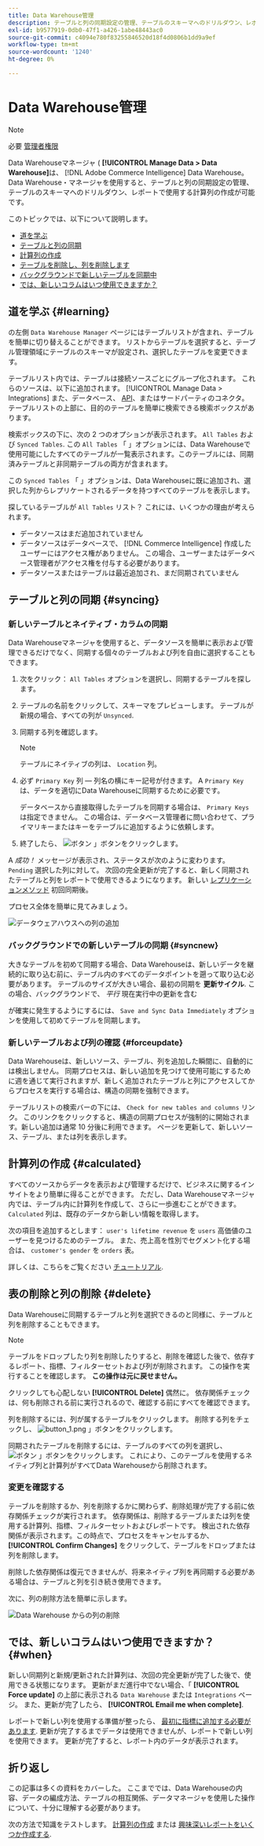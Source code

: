 ```yaml
---
title: Data Warehouse管理
description: テーブルと列の同期設定の管理、テーブルのスキーマへのドリルダウン、レポートで使用する計算列の作成方法を説明します。
exl-id: b9577919-0db0-47f1-a426-1abe48443ac0
source-git-commit: c4094e780f83255846520d18f4d0806b1dd9a9ef
workflow-type: tm+mt
source-wordcount: '1240'
ht-degree: 0%

---
```


# Data Warehouse管理

>[!NOTE]
>
>必要 [管理者権限](../../administrator/user-management/user-management.md)

Data Warehouseマネージャ ( **[!UICONTROL Manage Data > Data Warehouse]**&#x200B;は、 [!DNL Adobe Commerce Intelligence] Data Warehouse。 Data Warehouse・マネージャを使用すると、テーブルと列の同期設定の管理、テーブルのスキーマへのドリルダウン、レポートで使用する計算列の作成が可能です。

このトピックでは、以下について説明します。

* [道を学ぶ](#learning)
* [テーブルと列の同期](#syncing)
* [計算列の作成](#calculated)
* [テーブルを削除し、列を削除します](#delete)
* [バックグラウンドで新しいテーブルを同期中](#syncnew)
* [では、新しいコラムはいつ使用できますか？](#when)

## 道を学ぶ {#learning}

の左側 `Data Warehouse Manager` ページにはテーブルリストが含まれ、テーブルを簡単に切り替えることができます。 リストからテーブルを選択すると、テーブル管理領域にテーブルのスキーマが設定され、選択したテーブルを変更できます。

テーブルリスト内では、テーブルは接続ソースごとにグループ化されます。 これらのソースは、以下に追加されます。 [!UICONTROL Manage Data > Integrations] また、データベース、 [API](https://developer.adobe.com/commerce/services/reporting/)、またはサードパーティのコネクタ。 テーブルリストの上部に、目的のテーブルを簡単に検索できる検索ボックスがあります。

検索ボックスの下に、次の 2 つのオプションが表示されます。 `All Tables` および `Synced Tables`. この `All Tables` 「 」オプションには、Data Warehouseで使用可能にしたすべてのテーブルが一覧表示されます。このテーブルには、同期済みテーブルと非同期テーブルの両方が含まれます。

この `Synced Tables` 「 」オプションは、Data Warehouseに既に追加され、選択した列からレプリケートされるデータを持つすべてのテーブルを表示します。

探しているテーブルが `All Tables` リスト？ これには、いくつかの理由が考えられます。

* データソースはまだ追加されていません
* データソースはデータベースで、 [!DNL Commerce Intelligence] 作成したユーザーにはアクセス権がありません。 この場合、ユーザーまたはデータベース管理者がアクセス権を付与する必要があります。
* データソースまたはテーブルは最近追加され、まだ同期されていません

## テーブルと列の同期 {#syncing}

### 新しいテーブルとネイティブ・カラムの同期

Data Warehouseマネージャを使用すると、データソースを簡単に表示および管理できるだけでなく、同期する個々のテーブルおよび列を自由に選択することもできます。

1. 次をクリック： `All Tables` オプションを選択し、同期するテーブルを探します。
1. テーブルの名前をクリックして、スキーマをプレビューします。 テーブルが新規の場合、すべての列が `Unsynced`.
1. 同期する列を確認します。

   >[!NOTE]
   >
   >テーブルにネイティブの列は、 `Location` 列。

1. 必ず `Primary Key` 列 — 列名の横にキー記号が付きます。 A `Primary Key` は、データを適切にData Warehouseに同期するために必要です。

   データベースから直接取得したテーブルを同期する場合は、 `Primary Keys` は指定できません。 この場合は、データベース管理者に問い合わせて、プライマリキーまたはキーをテーブルに追加するように依頼します。
1. 終了したら、 ![ボタン](../../assets/button.png) 」ボタンをクリックします。

A *成功！* メッセージが表示され、ステータスが次のように変わります。 `Pending` 選択した列に対して。 次回の完全更新が完了すると、新しく同期されたテーブルと列をレポートで使用できるようになります。 新しい [レプリケーションメソッド](./cfg-replication-methods.md) 初回同期後。

プロセス全体を簡単に見てみましょう。

![データウェアハウスへの列の追加](../../assets/DW_sync.gif)

### バックグラウンドでの新しいテーブルの同期 {#syncnew}

大きなテーブルを初めて同期する場合、Data Warehouseは、新しいデータを継続的に取り込む前に、テーブル内のすべてのデータポイントを遡って取り込む必要があります。 テーブルのサイズが大きい場合、最初の同期を **更新サイクル**. この場合、バックグラウンドで、 *平行* 現在実行中の更新を含む

が確実に発生するようにするには、 `Save and Sync Data Immediately` オプションを使用して初めてテーブルを同期します。

### 新しいテーブルおよび列の確認 {#forceupdate}

Data Warehouseは、新しいソース、テーブル、列を追加した瞬間に、自動的には検出しません。 同期プロセスは、新しい追加を見つけて使用可能にするために週を通じて実行されますが、新しく追加されたテーブルと列にアクセスしてからプロセスを実行する場合は、構造の同期を強制できます。

テーブルリストの検索バーの下には、 `Check for new tables and columns` リンク。 このリンクをクリックすると、構造の同期プロセスが強制的に開始されます。新しい追加は通常 10 分後に利用できます。 ページを更新して、新しいソース、テーブル、または列を表示します。

## 計算列の作成 {#calculated}

すべてのソースからデータを表示および管理するだけで、ビジネスに関するインサイトをより簡単に得ることができます。 ただし、Data Warehouseマネージャ内では、テーブル内に計算列を作成して、さらに一歩進むことができます。 `Calculated` 列は、既存のデータから新しい情報を取得します。

次の項目を追加するとします： `user's lifetime revenue` を `users` 高価値のユーザーを見つけるためのテーブル。 また、売上高を性別でセグメント化する場合は、 `customer's gender` を `orders` 表。

詳しくは、こちらをご覧ください [チュートリアル](../../data-analyst/data-warehouse-mgr/creating-calculated-columns.md).

## 表の削除と列の削除 {#delete}

Data Warehouseに同期するテーブルと列を選択できるのと同様に、テーブルと列を削除することもできます。

>[!NOTE]
>
>テーブルをドロップしたり列を削除したりすると、削除を確認した後で、依存するレポート、指標、フィルターセットおよび列が削除されます。 この操作を実行することを確認します。 **この操作は元に戻せません。**

クリックしても心配しない **[!UICONTROL Delete]** 偶然に。 依存関係チェックは、何も削除される前に実行されるので、確認する前にすべてを確認できます。

列を削除するには、列が属するテーブルをクリックします。 削除する列をチェックし、 ![button\_1.png](../../assets/button_1.png) 」ボタンをクリックします。

同期されたテーブルを削除するには、テーブルのすべての列を選択し、 ![ボタン](../../assets/button_1.png) 」ボタンをクリックします。 これにより、このテーブルを使用するネイティブ列と計算列がすべてData Warehouseから削除されます。

### 変更を確認する

テーブルを削除するか、列を削除するかに関わらず、削除処理が完了する前に依存関係チェックが実行されます。 依存関係は、削除するテーブルまたは列を使用する計算列、指標、フィルターセットおよびレポートです。 検出された依存関係が表示されます。この時点で、プロセスをキャンセルするか、 **[!UICONTROL Confirm Changes]** をクリックして、テーブルをドロップまたは列を削除します。

削除した依存関係は復元できませんが、将来ネイティブ列を再同期する必要がある場合は、テーブルと列を引き続き使用できます。

次に、列の削除方法を簡単に示します。

![Data Warehouse からの列の削除](../../assets/DW_delete.gif)

## では、新しいコラムはいつ使用できますか？ {#when}

新しい同期列と新規/更新された計算列は、次回の完全更新が完了した後で、使用できる状態になります。 更新がまだ進行中でない場合、「 **[!UICONTROL Force update]** の上部に表示される `Data Warehouse` または `Integrations` ページ。 また、更新が完了したら、 **[!UICONTROL Email me when complete]**.

レポートで新しい列を使用する準備が整ったら、 [最初に指標に追加する必要があります](../data-warehouse-mgr/manage-data-dimensions-metrics.md). 更新が完了するまでデータは使用できませんが、レポートで新しい列を使用できます。 更新が完了すると、レポート内のデータが表示されます。

## 折り返し

この記事は多くの資料をカバーした。 ここまででは、Data Warehouseの内容、データの編成方法、テーブルの相互関係、データマネージャを使用した操作について、十分に理解する必要があります。

次の方法で知識をテストします。 [計算列の作成](../data-warehouse-mgr/creating-calculated-columns.md) または [興味深いレポートをいくつか作成する](../../tutorials/using-visual-report-builder.md).

